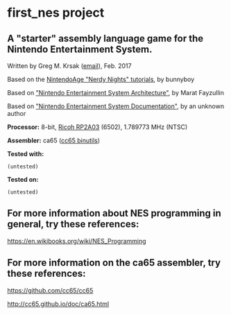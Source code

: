 first_nes project
=================


A "starter" assembly language game for the Nintendo Entertainment System.
-------------------------------------------------------------------------


Written by Greg M. Krsak ([email](mailto:greg.krsak@gmail.com)), Feb. 2017

Based on the [NintendoAge "Nerdy Nights" tutorials](http://nintendoage.com/forum/messageview.cfm?catid=22&threadid=7155), by bunnyboy

Based on ["Nintendo Entertainment System Architecture"](http://fms.komkon.org/EMUL8/NES.html), by Marat Fayzullin
 
Based on ["Nintendo Entertainment System Documentation"](https://emu-docs.org/NES/nestech.txt), by an unknown author

**Processor:** 8-bit, [Ricoh RP2A03](https://en.wikipedia.org/wiki/Ricoh_2A03) (6502), 1.789773 MHz (NTSC)

**Assembler:** ca65 ([cc65 binutils](https://github.com/cc65/cc65))

**Tested with:**

```(untested)```

**Tested on:**

```(untested)```

For more information about NES programming in general, try these references:
-----------------------------------------------------------------------------------------------------------------

https://en.wikibooks.org/wiki/NES_Programming

For more information on the ca65 assembler, try these references:
------------------------------------------------------------------------------------------------------

https://github.com/cc65/cc65

http://cc65.github.io/doc/ca65.html
